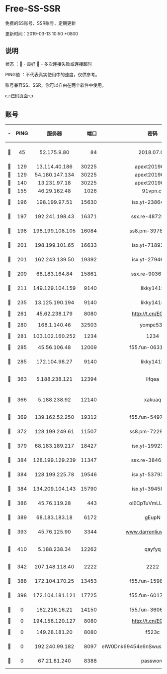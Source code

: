 # Free-SS-SSR

免费的SS账号、SSR账号，定期更新

更新时间：2019-03-13 10:50 +0800

## 说明

状态     ：🙂 - 良好 🙁 - 多次连接失败或连接超时

PING值   ：不代表真实使用中的速度，仅供参考。

账号兼容SS、SSR，你可以自由在两个软件中使用。

👉[扫码页面](https://liesauer.github.io/Free-SS-SSR/)👈

## 账号

|-|PING|服务器|端口|密码|加密方式|区域|
|:----:|:----:|:-----:|-----:|:----:|:----:|:----:|
|🙂|45|52.175.9.80|84|2018.07.07|chacha20-ietf-poly1305|HK|
|🙂|129|13.114.40.186|30225|apext2019006|chacha20|JP|
|🙂|129|54.180.147.134|30225|apext2019006|chacha20|KR|
|🙂|140|13.231.97.18|30225|apext2019006|chacha20|JP|
|🙂|155|46.29.162.48|1026|91vpn.cf|rc4-md5|RU|
|🙂|196|198.199.97.51|15630|isx.yt-23864371|aes-256-cfb|US|
|🙂|197|192.241.198.43|16371|ssx.re-48729789|aes-256-cfb|US|
|🙂|198|198.199.108.105|16084|ss8.pm-39785624|aes-256-cfb|US|
|🙂|201|198.199.101.65|16633|isx.yt-71893461|aes-256-cfb|US|
|🙂|201|162.243.139.50|19392|isx.yt-27946508|aes-256-cfb|US|
|🙂|209|68.183.164.84|15861|ssx.re-90367238|aes-256-cfb|US|
|🙂|211|149.129.104.159|9140|likky1415|aes-256-cfb|HK|
|🙂|235|13.125.190.194|9140|likky1415|aes-256-cfb|KR|
|🙂|261|45.62.238.179|8080|http://t.cn/EGJIyrl|rc4-md5|CA|
|🙂|280|168.1.140.46|32503|yompc535|aes-256-cfb|AU|
|🙂|281|103.102.160.252|1234|1234|rc4-md5|JP|
|🙂|285|45.56.106.48|12009|f55.fun-06310355|aes-256-cfb|US|
|🙂|285|172.104.98.27|9140|likky1415|aes-256-cfb|JP|
|🙂|363|5.188.238.121|12394|llfqea|chacha20-ietf-poly1305|BR|
|🙂|366|5.188.238.92|12140|xakuaq|chacha20-ietf-poly1305|BR|
|🙂|369|139.162.52.250|19312|f55.fun-54979010|aes-256-cfb|SG|
|🙂|372|128.199.249.61|11507|ss8.pm-72293870|aes-256-cfb|SG|
|🙂|379|68.183.189.217|18427|isx.yt-19923206|aes-256-cfb|SG|
|🙂|384|128.199.129.239|11347|ssx.re-38465915|aes-256-cfb|SG|
|🙂|384|128.199.225.78|19546|isx.yt-53793510|aes-256-cfb|SG|
|🙂|384|134.209.104.143|15790|isx.yt-39458204|aes-256-cfb|SG|
|🙂|386|45.76.119.28|443|oiECpTuVmLLxk4Ts|aes-256-cfb|AU|
|🙂|389|68.183.183.18|6172|gEupN|aes-256-cfb|SG|
|🙂|393|45.76.125.90|3344|www.darrenliuwei.com|aes-256-cfb|AU|
|🙂|410|5.188.238.34|12262|qayfyq|chacha20-ietf-poly1305|BR|
|🙂|342|207.148.118.40|2222|2222|aes-256-cfb|SG|
|🙂|388|172.104.170.25|13453|f55.fun-15981272|aes-256-cfb|SG|
|🙂|398|172.104.181.121|17725|f55.fun-60170886|aes-256-cfb|SG|
|🙁|0|162.216.16.21|14150|f55.fun-36060841|aes-256-cfb|US|
|🙁|0|194.156.120.127|8080|http://t.cn/EGJIyrl|rc4-md5|RU|
|🙁|0|149.28.181.20|8080|f523c|aes-256-cfb|AU|
|🙁|0|192.240.99.182|8097|eIW0Dnk69454e6nSwuspv9DmS201tQ0D|aes-256-cfb|US|
|🙁|0|67.21.81.240|8388|password|aes-256-cfb|US|
